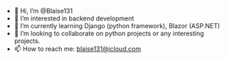 - 👋 Hi, I’m @Blaise131
- 👀 I’m interested in backend development 
- 🌱 I’m currently learning Django (python framework), Blazor (ASP.NET)
- 💞️ I’m looking to collaborate on python projects or any interesting projects.
- 📫 How to reach me: blaise131@icloud.com

<!---
Blaise131/Blaise131 is a ✨ special ✨ repository because its `README.md` (this file) appears on your GitHub profile.
You can click the Preview link to take a look at your changes.
--->
